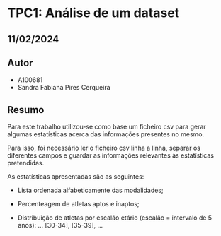 # TPC1: Análise de um dataset
## 11/02/2024

## Autor

- A100681
- Sandra Fabiana Pires Cerqueira

## Resumo

Para este trabalho utilizou-se como base um ficheiro csv para gerar algumas estatísticas acerca das informações presentes no mesmo.

Para isso, foi necessário ler o ficheiro csv linha a linha, separar os diferentes campos e guardar as informações relevantes às estatísticas pretendidas.

As estatísticas apresentadas são as seguintes:

* Lista ordenada alfabeticamente das modalidades;

* Percenteagem de atletas aptos e inaptos;

* Distribuição de atletas por escalão etário (escalão = intervalo de 5 anos): ... [30-34], [35-39], ...


